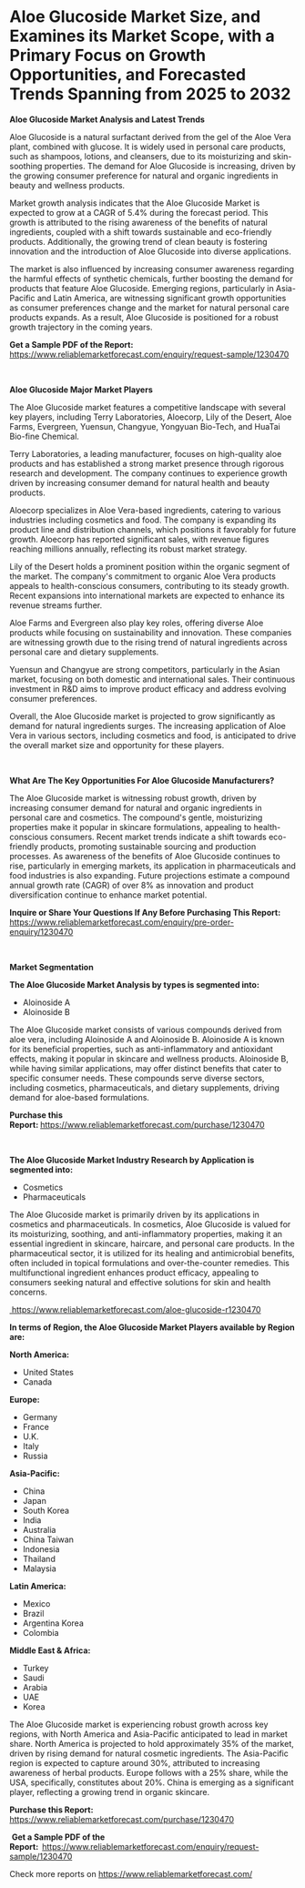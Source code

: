 <p><h1>Aloe Glucoside Market Size, and Examines its Market Scope, with a Primary Focus on Growth Opportunities, and Forecasted Trends Spanning from 2025 to 2032</h1></p><p><strong>Aloe Glucoside Market Analysis and Latest Trends</strong></p>
<p><p>Aloe Glucoside is a natural surfactant derived from the gel of the Aloe Vera plant, combined with glucose. It is widely used in personal care products, such as shampoos, lotions, and cleansers, due to its moisturizing and skin-soothing properties. The demand for Aloe Glucoside is increasing, driven by the growing consumer preference for natural and organic ingredients in beauty and wellness products.</p><p>Market growth analysis indicates that the Aloe Glucoside Market is expected to grow at a CAGR of 5.4% during the forecast period. This growth is attributed to the rising awareness of the benefits of natural ingredients, coupled with a shift towards sustainable and eco-friendly products. Additionally, the growing trend of clean beauty is fostering innovation and the introduction of Aloe Glucoside into diverse applications.</p><p>The market is also influenced by increasing consumer awareness regarding the harmful effects of synthetic chemicals, further boosting the demand for products that feature Aloe Glucoside. Emerging regions, particularly in Asia-Pacific and Latin America, are witnessing significant growth opportunities as consumer preferences change and the market for natural personal care products expands. As a result, Aloe Glucoside is positioned for a robust growth trajectory in the coming years.</p></p>
<p><strong>Get a Sample PDF of the Report:&nbsp;</strong> <a href="https://www.reliablemarketforecast.com/enquiry/request-sample/1230470?utm_campaign=2210&utm_medium=2&utm_source=Github&utm_content=ia&utm_term=03022025&utm_id=aloe-glucoside">https://www.reliablemarketforecast.com/enquiry/request-sample/1230470</a></p>
<p>&nbsp;</p>
<p><strong>Aloe Glucoside Major Market Players</strong></p>
<p><p>The Aloe Glucoside market features a competitive landscape with several key players, including Terry Laboratories, Aloecorp, Lily of the Desert, Aloe Farms, Evergreen, Yuensun, Changyue, Yongyuan Bio-Tech, and HuaTai Bio-fine Chemical. </p><p>Terry Laboratories, a leading manufacturer, focuses on high-quality aloe products and has established a strong market presence through rigorous research and development. The company continues to experience growth driven by increasing consumer demand for natural health and beauty products.</p><p>Aloecorp specializes in Aloe Vera-based ingredients, catering to various industries including cosmetics and food. The company is expanding its product line and distribution channels, which positions it favorably for future growth. Aloecorp has reported significant sales, with revenue figures reaching millions annually, reflecting its robust market strategy.</p><p>Lily of the Desert holds a prominent position within the organic segment of the market. The company's commitment to organic Aloe Vera products appeals to health-conscious consumers, contributing to its steady growth. Recent expansions into international markets are expected to enhance its revenue streams further.</p><p>Aloe Farms and Evergreen also play key roles, offering diverse Aloe products while focusing on sustainability and innovation. These companies are witnessing growth due to the rising trend of natural ingredients across personal care and dietary supplements.</p><p>Yuensun and Changyue are strong competitors, particularly in the Asian market, focusing on both domestic and international sales. Their continuous investment in R&D aims to improve product efficacy and address evolving consumer preferences.</p><p>Overall, the Aloe Glucoside market is projected to grow significantly as demand for natural ingredients surges. The increasing application of Aloe Vera in various sectors, including cosmetics and food, is anticipated to drive the overall market size and opportunity for these players.</p></p>
<p>&nbsp;</p>
<p><strong>What Are The Key Opportunities For Aloe Glucoside Manufacturers?</strong></p>
<p><p>The Aloe Glucoside market is witnessing robust growth, driven by increasing consumer demand for natural and organic ingredients in personal care and cosmetics. The compound's gentle, moisturizing properties make it popular in skincare formulations, appealing to health-conscious consumers. Recent market trends indicate a shift towards eco-friendly products, promoting sustainable sourcing and production processes. As awareness of the benefits of Aloe Glucoside continues to rise, particularly in emerging markets, its application in pharmaceuticals and food industries is also expanding. Future projections estimate a compound annual growth rate (CAGR) of over 8% as innovation and product diversification continue to enhance market potential.</p></p>
<p><strong>Inquire or Share Your Questions If Any Before Purchasing This Report:</strong> <a href="https://www.reliablemarketforecast.com/enquiry/pre-order-enquiry/1230470?utm_campaign=2210&utm_medium=2&utm_source=Github&utm_content=ia&utm_term=03022025&utm_id=aloe-glucoside">https://www.reliablemarketforecast.com/enquiry/pre-order-enquiry/1230470</a></p>
<p>&nbsp;</p>
<p><strong>Market Segmentation</strong></p>
<p><strong>The Aloe Glucoside Market Analysis by types is segmented into:</strong></p>
<p><ul><li>Aloinoside A</li><li>Aloinoside B</li></ul></p>
<p><p>The Aloe Glucoside market consists of various compounds derived from aloe vera, including Aloinoside A and Aloinoside B. Aloinoside A is known for its beneficial properties, such as anti-inflammatory and antioxidant effects, making it popular in skincare and wellness products. Aloinoside B, while having similar applications, may offer distinct benefits that cater to specific consumer needs. These compounds serve diverse sectors, including cosmetics, pharmaceuticals, and dietary supplements, driving demand for aloe-based formulations.</p></p>
<p><strong>Purchase this Report:&nbsp;</strong><a href="https://www.reliablemarketforecast.com/purchase/1230470?utm_campaign=2210&utm_medium=2&utm_source=Github&utm_content=ia&utm_term=03022025&utm_id=aloe-glucoside">https://www.reliablemarketforecast.com/purchase/1230470</a></p>
<p>&nbsp;</p>
<p><strong>The Aloe Glucoside Market Industry Research by Application is segmented into:</strong></p>
<p><ul><li>Cosmetics</li><li>Pharmaceuticals</li></ul></p>
<p><p>The Aloe Glucoside market is primarily driven by its applications in cosmetics and pharmaceuticals. In cosmetics, Aloe Glucoside is valued for its moisturizing, soothing, and anti-inflammatory properties, making it an essential ingredient in skincare, haircare, and personal care products. In the pharmaceutical sector, it is utilized for its healing and antimicrobial benefits, often included in topical formulations and over-the-counter remedies. This multifunctional ingredient enhances product efficacy, appealing to consumers seeking natural and effective solutions for skin and health concerns.</p></p>
<p><a href="https://www.reliablemarketforecast.com/aloe-glucoside-r1230470?utm_campaign=2210&utm_medium=2&utm_source=Github&utm_content=ia&utm_term=03022025&utm_id=aloe-glucoside">&nbsp;https://www.reliablemarketforecast.com/aloe-glucoside-r1230470</a></p>
<p><strong>In terms of Region, the Aloe Glucoside Market Players available by Region are:</strong></p>
<p>
    <p> <strong> North America: </strong>
        <ul>
            <li>United States</li>
            <li>Canada</li>
        </ul>
        </p> 
    <p> <strong> Europe: </strong>
        <ul>
            <li>Germany</li>
            <li>France</li>
            <li>U.K.</li>
            <li>Italy</li>
            <li>Russia</li>
        </ul>
        </p> 
    <p> <strong> Asia-Pacific: </strong>
        <ul>
            <li>China</li>
            <li>Japan</li>
            <li>South Korea</li>
            <li>India</li>
            <li>Australia</li>
            <li>China Taiwan</li>
            <li>Indonesia</li>
            <li>Thailand</li>
            <li>Malaysia</li>
        </ul>
        </p> 
    <p> <strong> Latin America: </strong>
        <ul>
            <li>Mexico</li>
            <li>Brazil</li>
            <li>Argentina Korea</li>
            <li>Colombia</li>
        </ul>
        </p> 
    <p> <strong> Middle East & Africa: </strong>
        <ul>
            <li>Turkey</li>
            <li>Saudi</li>
            <li>Arabia</li>
            <li>UAE</li>
            <li>Korea</li>
        </ul>
    </p>
    </p>
<p><p>The Aloe Glucoside market is experiencing robust growth across key regions, with North America and Asia-Pacific anticipated to lead in market share. North America is projected to hold approximately 35% of the market, driven by rising demand for natural cosmetic ingredients. The Asia-Pacific region is expected to capture around 30%, attributed to increasing awareness of herbal products. Europe follows with a 25% share, while the USA, specifically, constitutes about 20%. China is emerging as a significant player, reflecting a growing trend in organic skincare.</p></p>
<p><strong>Purchase this Report: </strong><a href="https://www.reliablemarketforecast.com/purchase/1230470?utm_campaign=2210&utm_medium=2&utm_source=Github&utm_content=ia&utm_term=03022025&utm_id=aloe-glucoside">https://www.reliablemarketforecast.com/purchase/1230470</a></p>
<p>&nbsp;<strong>Get a Sample PDF of the Report:&nbsp;&nbsp;</strong><a href="https://www.reliablemarketforecast.com/enquiry/request-sample/1230470?utm_campaign=2210&utm_medium=2&utm_source=Github&utm_content=ia&utm_term=03022025&utm_id=aloe-glucoside">https://www.reliablemarketforecast.com/enquiry/request-sample/1230470</a></p>
<p><strong></strong></p>
<p>Check more reports on <a href="https://www.reliablemarketforecast.com/?utm_campaign=2210&utm_medium=2&utm_source=Github&utm_content=ia&utm_term=03022025&utm_id=aloe-glucoside">https://www.reliablemarketforecast.com/</a></p>